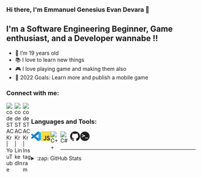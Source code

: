 ### Hi there, I'm Emmanuel Genesius Evan Devara 👋



## I'm a Software Engineering Beginner, Game enthusiast, and a Developer wannabe !!

- 👯 I’m 19 years old
- 📚 I love to learn new things
- 🎮 I love playing game and making them also
- 🥅 2022 Goals: Learn more and publish a mobile game




### Connect with me:


[<img align="left" alt="codeSTACKr | YouTube" width="22px" src="https://cdn.jsdelivr.net/npm/simple-icons@v3/icons/youtube.svg" />][youtube]
[<img align="left" alt="codeSTACKr | LinkedIn" width="22px" src="https://cdn.jsdelivr.net/npm/simple-icons@v3/icons/linkedin.svg" />][linkedin]
[<img align="left" alt="codeSTACKr | Instagram" width="22px" src="https://cdn.jsdelivr.net/npm/simple-icons@v3/icons/instagram.svg" />][instagram]

<br />

### Languages and Tools:

<img align="left" alt="Visual Studio Code" width="26px" src="https://raw.githubusercontent.com/github/explore/80688e429a7d4ef2fca1e82350fe8e3517d3494d/topics/visual-studio-code/visual-studio-code.png" />
<img align="left" alt="JavaScript" width="26px" src="https://raw.githubusercontent.com/github/explore/80688e429a7d4ef2fca1e82350fe8e3517d3494d/topics/javascript/javascript.png" />
<img align="left" alt="C++" width="26px" src="https://glints.com/id/lowongan/wp-content/uploads/2021/01/c-commons-wikimedia-org.png" />
<img align="left" alt="C#" width="26px" src="https://devstickers.com/assets/img/pro/2p4i.png" />
<img align="left" alt="GitHub" width="26px" src="https://raw.githubusercontent.com/github/explore/78df643247d429f6cc873026c0622819ad797942/topics/github/github.png" />
<img align="left" alt="Terminal" width="26px" src="https://raw.githubusercontent.com/github/explore/80688e429a7d4ef2fca1e82350fe8e3517d3494d/topics/terminal/terminal.png" />


<br />
<br />

---
<details>
  <summary>:zap: GitHub Stats</summary>

  <img align="left" alt="Evan-Devara's GitHub Stats" src="https://github-readme-stats.codestackr.vercel.app/api?username=Evan-Devara&theme=radical&show_icons=true&hide_border=true" />

</details>

[youtube]: https://youtube.com/radicalpw
[instagram]: https://instagram.com/evan_devara
[linkedin]: https://linkedin.com/in/evandevara
